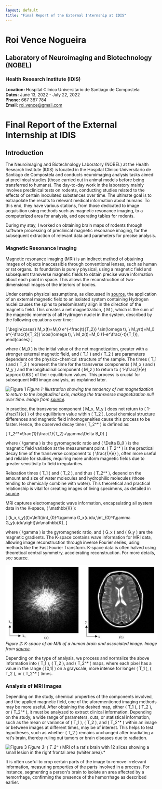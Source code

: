 ```yaml
---
layout: default
title: "Final Report of the External Internship at IDIS"
---
```


# Roi Vence Nogueira
## Laboratory of Neuroimaging and Biotechnology (NOBEL)  
### Health Research Institute (IDIS)  
**Location:** Hospital Clínico Universitario de Santiago de Compostela  
**Dates:** June 13, 2022 - July 22, 2022  
**Phone:** 667 387 784  
**Email:** roi.vence@gmail.com  

# Final Report of the External Internship at IDIS

## Introduction
The Neuroimaging and Biotechnology Laboratory (NOBEL) at the Health Research Institute (IDIS) is located in the Hospital Clínico Universitario de Santiago de Compostela and conducts neuroimaging analysis tasks aimed at preclinical studies (those carried out in animal models before being transferred to humans). The day-to-day work in the laboratory mainly involves preclinical tests on rodents, conducting studies related to the effects of certain inoculated substances over time. The ultimate goal is to extrapolate the results to relevant medical information about humans. To this end, they have various stations, from those dedicated to image acquisition using methods such as magnetic resonance imaging, to a computerized area for analysis, and operating tables for rodents.

During my stay, I worked on obtaining brain maps of rodents through software processing of preclinical magnetic resonance imaging, for the subsequent extraction of relevant data and parameters for precise analysis.

### Magnetic Resonance Imaging
Magnetic resonance imaging (MRI) is an indirect method of obtaining images of objects inaccessible through conventional lenses, such as human or rat organs. Its foundation is purely physical, using a magnetic field and subsequent transverse magnetic fields to obtain precise wave information about each point in space. This allows the reconstruction of two-dimensional images of the interiors of bodies.

Under certain physical assumptions, as discussed in [source](#), the application of an external magnetic field to an isolated system containing Hydrogen nuclei causes the spins to predominantly align in the direction of the magnetic field. This creates a net magnetization, \( M \), which is the sum of the magnetic moments of all Hydrogen nuclei in the system, described by the following equations over time:

\[
\begin{cases}
M_x(t)=M_0 e^{-\frac{t}{T_2}} \sin(\omega t), \\
M_y(t)=M_0 e^{-\frac{t}{T_2}} \cos(\omega t), \\
M_z(t)=M_0 (1-e^\frac{-t}{T_1}),
\end{cases}
\]

where \( M_0 \) is the initial value of the net magnetization, greater with a stronger external magnetic field, and \( T_1 \) and \( T_2 \) are parameters dependent on the physico-chemical structure of the sample. The times \( T_1 \) and \( T_2 \) represent the time for the transverse components \( M_x \) and \( M_y \) and the longitudinal component \( M_z \) to return to \( 1-\frac{1}{e} \approx 0.63 \) of their equilibrium values. This process is crucial for subsequent MRI image analysis, as explained later.

![Figure 1](imaxes/mxymz.jpg)
*Figure 1: Illustration showing the tendency of net magnetization to return to the longitudinal axis, making the transverse magnetization null over time. Image from [source](#).*

In practice, the transverse component \( M_x, M_y \) does not return to \( 1-\frac{1}{e} \) of the equilibrium value within \( T_2 \). Local chemical structure differences and magnetic field inhomogeneities cause this process to be faster. Hence, the observed decay time \( T_2^* \) is defined as:

\[
T_2^*=\frac{1}{\frac{1}{T_2}+\gamma\Delta B_0}
\]

where \( \gamma \) is the gyromagnetic ratio and \( \Delta B_0 \) is the magnetic field variation at the measurement point. \( T_2^* \) is the practical decay time of the transverse component to \( \frac{1}{e} \), often more useful and reliable for studies, requiring more uniform magnetic fields due to greater sensitivity to field irregularities.

Relaxation times \( T_1 \) and \( T_2 \), and thus \( T_2^* \), depend on the amount and size of water molecules and hydrophilic molecules (those tending to chemically combine with water). This theoretical and practical relationship is vital for creating images of living specimens, as detailed in [source](#).

MRI captures electromagnetic wave information, encapsulating all system data in the K-space, \( \mathbb{K} \):

\[
(k_x,k_y)(t)=\left(\int_{0}^t\gamma G_x(u)du,\int_{0}^t\gamma G_y(u)du\right)\in\mathbb{K},
\]

where \( \gamma \) is the gyromagnetic ratio, and \( G_x \) and \( G_y \) are the magnetic gradients. The K-space contains wave information for MRI data, allowing image reconstruction through inverse Fourier series, using methods like the Fast Fourier Transform. K-space data is often halved using theoretical central symmetry, accelerating reconstruction. For more details, see [source](#).

![Figure 2](imaxes/kespacio.png)
*Figure 2: K-space of an MRI of a human brain and associated image. Image from [source](#).*

Depending on the type of analysis, we process and normalize the above information into \( T_1 \), \( T_2 \), and \( T_2^* \) maps, where each pixel has a value in the range \( [0,1] \) on a grayscale, more intense for longer \( T_1 \), \( T_2 \), or \( T_2^* \) times.

### Analysis of MRI Images
Depending on the study, chemical properties of the components involved, and the applied magnetic field, one of the aforementioned imaging methods may be more useful. After obtaining the desired map, either \( T_1 \), \( T_2 \), or \( T_2^* \), it must be analyzed to extract clinical information. Depending on the study, a wide range of parameters, cuts, or statistical information, such as the mean or variance of \( T_1 \), \( T_2 \), and \( T_2^* \) within an image or between images at different times, may be of interest. This helps to test hypotheses, such as whether \( T_2 \) remains unchanged after irradiating a rat's brain, thereby ruling out tumors or brain diseases due to radiation.

![Figure 3](imaxes/scan.jpg)
*Figure 3: \( T_2^* \) MRI of a rat's brain with 12 slices showing a small lesion in the right frontal area (whiter area).*

It is often useful to crop certain parts of the image to remove irrelevant information, measuring properties of the parts involved in a process. For instance, segmenting a person's brain to isolate an area affected by a hemorrhage, confirming the presence of the hemorrhage as described earlier.
